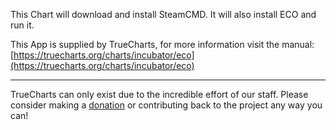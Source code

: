 This Chart will download and install SteamCMD. It will also install ECO and run it.

This App is supplied by TrueCharts, for more information visit the manual: [https://truecharts.org/charts/incubator/eco](https://truecharts.org/charts/incubator/eco)

---

TrueCharts can only exist due to the incredible effort of our staff.
Please consider making a [donation](https://truecharts.org/sponsor) or contributing back to the project any way you can!
